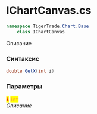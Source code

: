 
# IChartCanvas.cs
```csharp
namespace TigerTrade.Chart.Base  
    class IChartCanvas
```

Описание

### Синтаксис
```csharp
double GetX(int i)
```

### Параметры  
<mark style="color:red;">**`i`**</mark> <mark style="color:coral;">`int`</mark>  
 *Описание*  
  

                    
                    